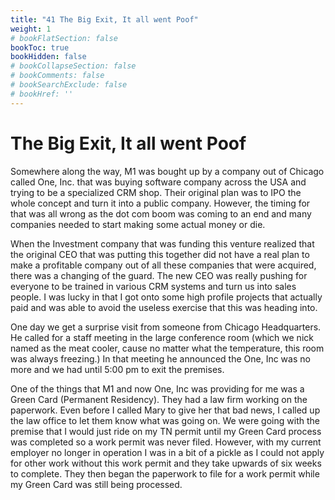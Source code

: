 ```yaml
---
title: "41 The Big Exit, It all went Poof"
weight: 1
# bookFlatSection: false
bookToc: true
bookHidden: false
# bookCollapseSection: false
# bookComments: false
# bookSearchExclude: false
# bookHref: ''
---
```

# The Big Exit, It all went Poof
Somewhere along the way, M1 was bought up by a company out of Chicago called One, Inc.  that was buying software company across the USA and trying to be a specialized CRM shop. Their original plan was to IPO the whole concept and turn it into a public company. However, the timing for that was all wrong as the dot com boom was coming to an end and many companies needed to start making some actual money or die.  

When the Investment company that was funding this venture realized that the original CEO that was putting this together did not have a real plan to make a profitable company out of all these companies that were acquired, there was a changing of the guard. The new CEO was really pushing for everyone to be trained in various CRM systems and turn us into sales people. I was lucky in that I got onto some high profile projects that actually paid and was able to avoid the useless exercise that this was  heading into.

One day we get a surprise visit from someone from Chicago Headquarters.  He called for a staff meeting in the large conference room (which we nick named as the meat cooler, cause no matter what the temperature, this room was always freezing.) In that meeting he announced the One, Inc was no more and we had until 5:00 pm to exit the premises.   

One of the things that M1 and now One, Inc was providing for me was a Green Card (Permanent Residency). They had a law firm working on the paperwork. Even before I called Mary to give her that bad news, I called up the law office to let them know what was going on. We were going with the premise that I would just ride on my TN permit until my Green Card process was completed so a work permit was never filed. However, with my current employer no longer in operation I was in a bit of a pickle as I could not apply for other work without this work permit and they take upwards of six weeks to complete.  They then began the paperwork to file for a work permit while my Green Card was still being processed.